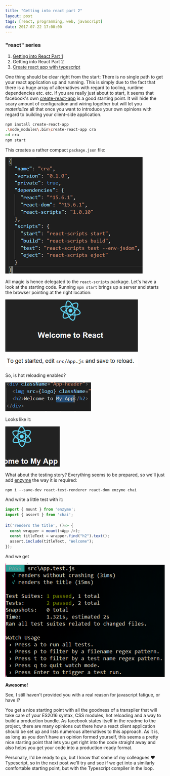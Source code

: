 ```yaml
---
title: "Getting into react part 2"
layout: post
tags: [react, programming, web, javascript]
date: 2017-07-22 17:00:00
---
```


### "react" series
1. [Getting into React Part 1][3]
1. Getting into React Part 2
1. [Create react app with typescript][4]

One thing should be clear right from the start: There is no single path to get your react application up and running. This is simply due to the fact that there is a huge array of alternatives with regard to tooling, runtime dependencies etc. etc.
If you are really just about to start, it seems that facebook's own [create-react-app][1] is a good starting point. It will hide the scary amount of configuration and wiring together but will let you _materialize_ all that once you want to introduce your own opinions with regard to building your client-side application.

```bash
npm install create-react-app
.\node_modules\.bin\create-react-app cra
cd cra
npm start
```

This creates a rather compact `package.json` file:

![package json](/assets/create-react-app-package.json.png)

All magic is hence delegated to the `react-scripts` package. Let's have a look at the starting code. Running `npm start` brings up a server
and starts the browser pointing at the right location:

![start page](/assets/create-react-app-start.png)

So, is hot reloading enabled?

![package json](/assets/cra-edit.png)

Looks like it:

![package json](/assets/cra-edit2.png)

What about the testing story? Everything seems to be prepared, so we'll just add [enzyme][2] the way it is required:

```
npm i --save-dev react-test-renderer react-dom enzyme chai
```

And write a little test with it:

```js
import { mount } from 'enzyme';
import { assert } from 'chai';

it('renders the title', ()=> {
  const wrapper = mount(<App />);
  const titleText = wrapper.find("h2").text();
  assert.include(titleText, "Welcome");
});
```

And we get

![package json](/assets/cra-testing.png)

__Awesome!__

See, I still haven't provided you with a real reason for javascript fatigue, or have I?

You get a nice starting point with all the goodness of a transpiler that will take care of your ES2016 syntax, CSS modules, hot reloading and a way to build a production bundle. As facebook states itself in the readme to the project, there are many opinions out there how a react client application should be set up and lists numerous alternatives to this approach. As it is, as long as you don't have an opinion formed yourself, this seems a pretty nice starting point that lets you get right into the code straight away and also helps you get your code into a production-ready format.

Personally, I'd be ready to go, but I know that some of my colleagues ❤ Typescript, so in the next post we'll try and see if we get into a similarly comfortable starting point, but with the Typescript compiler in the loop.


[1]: https://github.com/facebookincubator/create-react-app
[2]: https://github.com/airbnb/enzyme
[3]: /2017/07/21/getting-into-react-part-1
[4]: /2017/07/23/create-react-app-with-typescript